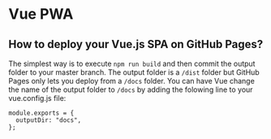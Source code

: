 # Vue PWA

## How to deploy your Vue.js SPA on GitHub Pages?

The simplest way is to execute `npm run build` and then commit the output folder to your master branch. The output folder is a `/dist` folder but GitHub Pages only lets you deploy from a `/docs` folder. You can have Vue change the name of the output folder to `/docs` by adding the folowing line to your vue.config.js file:

```
module.exports = {
  outputDir: "docs",
};
```




